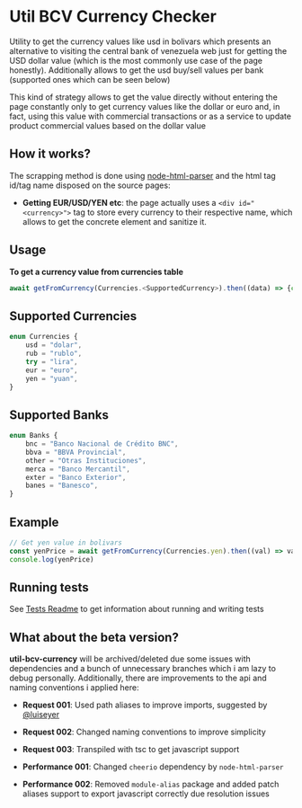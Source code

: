 # Util BCV Currency Checker
Utility to get the currency values like usd in bolivars which presents an alternative to visiting the central bank of venezuela web just for getting the USD dollar value (which is the most commonly use case of the page honestly). Additionally allows to get the usd buy/sell values per bank (supported ones which can be seen below)

This kind of strategy allows to get the value directly without entering the page constantly only to get currency values like the dollar or euro and, in fact, using this value with commercial transactions or as a service to update product commercial values based on the dollar value

## How it works?
The scrapping method is done using [node-html-parser](https://www.npmjs.com/package/node-html-parser?activeTab=readme) and the html tag id/tag name disposed on the source pages:

- **Getting EUR/USD/YEN etc**: the page actually uses a `<div id="<currency>">` tag to store every currency to their respective name, which allows to get the concrete element and sanitize it.

## Usage
**To get a currency value from currencies table**
```typescript 
await getFromCurrency(Currencies.<SupportedCurrency>).then((data) => {console.log(data)})
```

## Supported Currencies
```typescript
enum Currencies {
	usd = "dolar",
	rub = "rublo",
	try = "lira",
	eur = "euro",
	yen = "yuan",
}
```

## Supported Banks
```typescript
enum Banks {
	bnc = "Banco Nacional de Crédito BNC",
	bbva = "BBVA Provincial",
	other = "Otras Instituciones",
	merca = "Banco Mercantil",
	exter = "Banco Exterior",
	banes = "Banesco",
}
```

## Example
```typescript
// Get yen value in bolivars
const yenPrice = await getFromCurrency(Currencies.yen).then((val) => val)
console.log(yenPrice)
```

## Running tests
See [Tests Readme](tests/README.md) to get information about running and writing tests

## What about the beta version?
**util-bcv-currency** will be archived/deleted due some issues with dependencies and a bunch of unnecessary branches which i am lazy to debug personally. Additionally, there are improvements to the api and naming conventions i applied here:

- **Request 001**: Used path aliases to improve imports, suggested by [@luiseyer](https://github.com/luiseyer)

- **Request 002**: Changed naming conventions to improve simplicity

- **Request 003**: Transpiled with tsc to get javascript support

- **Performance 001**: Changed `cheerio` dependency by `node-html-parser`

- **Performance 002**: Removed `module-alias` package and added patch aliases support to export javascript correctly due resolution issues

